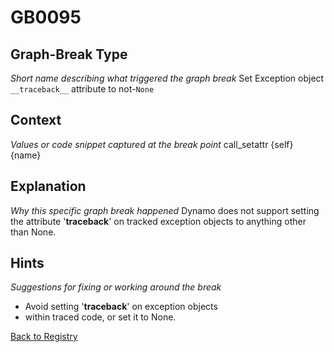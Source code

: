 # GB0095

## Graph-Break Type
*Short name describing what triggered the graph break*
Set Exception object `__traceback__` attribute to not-`None`

## Context
*Values or code snippet captured at the break point*
call_setattr {self} {name}

## Explanation
*Why this specific graph break happened*
Dynamo does not support setting the attribute '__traceback__' on tracked exception objects to anything other than None.

## Hints
*Suggestions for fixing or working around the break*
- Avoid setting '__traceback__' on exception objects 
- within traced code, or set it to None.



[Back to Registry](../index.md)
